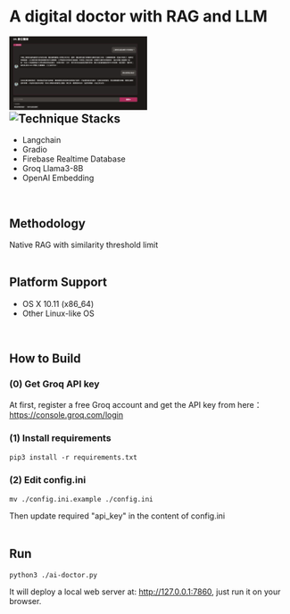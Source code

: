 <p align="center"><h1>A digital doctor with RAG and LLM</h1></p>
<div width="100%">
    <span style="float:left;"><img width="49%" src="./img/index.png"></span>
    <span style="float:left;"><img width="49%" src="./img/index.gif"></span>
</div>
<br/>

## Technique Stacks
- Langchain
- Gradio
- Firebase Realtime Database
- Groq Llama3-8B
- OpenAI Embedding
<br/>

## Methodology
Native RAG with similarity threshold limit
<br/>
<br/>

## Platform Support
- OS X 10.11 (x86_64)
- Other Linux-like OS
<br/>

## How to Build

### (0) Get Groq API key
At first, register a free Groq account and get the API key from here：<br/>
https://console.groq.com/login
<br/>


### (1) Install requirements
```
pip3 install -r requirements.txt
```

### (2) Edit config.ini
```
mv ./config.ini.example ./config.ini
```
Then update required "api_key" in the content of config.ini
<br/>
<br/>

## Run
```
python3 ./ai-doctor.py
```
It will deploy a local web server at: http://127.0.0.1:7860, just run it on your browser.
